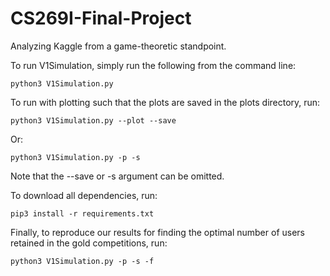 # CS269I-Final-Project
Analyzing Kaggle from a game-theoretic standpoint.

To run V1Simulation, simply run the following from the command line:
```
python3 V1Simulation.py
```

To run with plotting such that the plots are saved in the plots directory, run:
```
python3 V1Simulation.py --plot --save
```
Or:
```
python3 V1Simulation.py -p -s
```
Note that the --save or -s argument can be omitted.

To download all dependencies, run:
```
pip3 install -r requirements.txt
```
Finally, to reproduce our results for finding the optimal number of users retained in the gold competitions, run:
```
python3 V1Simulation.py -p -s -f
```
